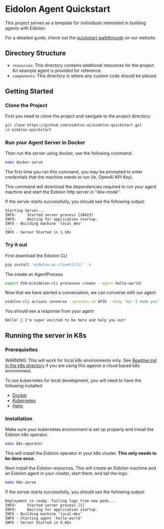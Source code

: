 # Eidolon Agent Quickstart

This project serves as a template for individuals interested in building agents with Eidolon.

For a detailed guide, check out the [quickstart walkthrough](https://www.eidolonai.com/docs/quickstart) on our website.

## Directory Structure

- `resources`: This directory contains additional resources for the project. An example agent is provided for reference.
- `components`: This directory is where any custom code should be placed.

## Getting Started

### Clone the Project

First you need to clone the project and navigate to the project directory:

```bash
git clone https://github.com/eidolon-ai/eidolon-quickstart.git
cd eidolon-quickstart
```

### Run your Agent Server in Docker

Then run the server using docker, use the following command:

```bash
make docker-serve
```

The first time you run this command, you may be prompted to enter credentials that the machine needs
to run (ie, OpenAI API Key).

This command will download the dependencies required to run your agent machine and start the Eidolon http server in
"dev-mode".

If the server starts successfully, you should see the following output:
```
Starting Server...
INFO:     Started server process [34623]
INFO:     Waiting for application startup.
INFO - Building machine 'local_dev'
...
INFO - Server Started in 1.50s
```

### Try it out
First download the Ediolon CLI
```bash
pip install 'eidolon-ai-client[cli]' -U
```

The create an AgentProcess
```bash
export PID=$(eidolon-cli processes create --agent hello-world)
```

Now that we have started a conversation, we can converse with our agent
```bash
eidolon-cli actions converse --process-id $PID --body "Hi! I made you"
```

You should see a response from your agent
```
Hello! 🎉 I'm super excited to be here and help you out!
```

## Running the server in K8s

### Prerequisites

WARNING: This will work for local k8s environments only. See [Readme.md in the k8s directory](./k8s/Readme.md) if you are using this against a cloud based k8s environment.

To use kubernetes for local development, you will need to have the following installed:
* [Docker](https://docs.docker.com/get-docker/)
* [Kubernetes](https://kubernetes.io/docs/tasks/tools/)
* [Helm](https://helm.sh/docs/intro/install/)

### Installation

Make sure your kubernetes environment is set up properly and install the Eidolon k8s operator.

```bash
make k8s-operator
```

This will install the Eidolon operator in your k8s cluster. **This only needs to be done once.**

Next install the Eidolon resources. This will create an Eidolon machine and an Eidolon agent in your cluster, start them, and tail the logs:

```bash
make k8s-serve
```

If the server starts successfully, you should see the following output:
```
Deployment is ready. Tailing logs from new pods...
INFO:     Started server process [1]
INFO:     Waiting for application startup.
INFO - Building machine 'local-dev'
INFO - Starting agent 'hello-world'
INFO - Server Started in 0.86s
```
